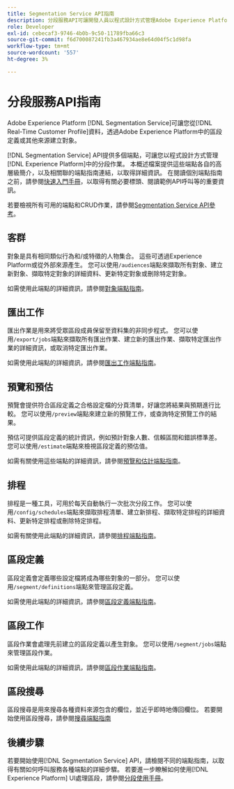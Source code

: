 ```yaml
---
title: Segmentation Service API指南
description: 分段服務API可讓開發人員以程式設計方式管理Adobe Experience Platform中的分段作業。 請遵循本指南以了解如何使用 API 執行關鍵作業。
role: Developer
exl-id: cebecaf3-9746-4b0b-9c50-11789fba66c3
source-git-commit: f6d700087241fb3a467934ae8e64d04f5c1d98fa
workflow-type: tm+mt
source-wordcount: '557'
ht-degree: 3%

---
```


# 分段服務API指南

Adobe Experience Platform [!DNL Segmentation Service]可讓您從[!DNL Real-Time Customer Profile]資料，透過Adobe Experience Platform中的區段定義或其他來源建立對象。

[!DNL Segmentation Service] API提供多個端點，可讓您以程式設計方式管理[!DNL Experience Platform]中的分段作業。 本概述檔案提供這些端點各自的高層級簡介，以及相關聯的端點指南連結，以取得詳細資訊。 在閱讀個別端點指南之前，請參閱[快速入門手冊](./getting-started.md)，以取得有關必要標頭、閱讀範例API呼叫等的重要資訊。

若要檢視所有可用的端點和CRUD作業，請參閱[Segmentation Service API參考](https://www.adobe.io/experience-platform-apis/references/segmentation/)。

## 客群

對象是具有相同類似行為和/或特徵的人物集合。 這些可透過Experience Platform或從外部來源產生。 您可以使用`/audiences`端點來擷取所有對象、建立新對象、擷取特定對象的詳細資料、更新特定對象或刪除特定對象。

如需使用此端點的詳細資訊，請參閱[對象端點指南](./audiences.md)。

## 匯出工作

匯出作業是用來將受眾區段成員保留至資料集的非同步程式。 您可以使用`/export/jobs`端點來擷取所有匯出作業、建立新的匯出作業、擷取特定匯出作業的詳細資訊，或取消特定匯出作業。

如需使用此端點的詳細資訊，請參閱[匯出工作端點指南](./export-jobs.md)。

## 預覽和預估

預覽會提供符合區段定義之合格設定檔的分頁清單，好讓您將結果與預期進行比較。 您可以使用`/preview`端點來建立新的預覽工作，或查詢特定預覽工作的結果。

預估可提供區段定義的統計資訊，例如預計對象人數、信賴區間和錯誤標準差。 您可以使用`/estimate`端點來檢視區段定義的預估值。

如需有關使用這些端點的詳細資訊，請參閱[預覽和估計端點指南](./previews-and-estimates.md)。

## 排程

排程是一種工具，可用於每天自動執行一次批次分段工作。 您可以使用`/config/schedules`端點來擷取排程清單、建立新排程、擷取特定排程的詳細資料、更新特定排程或刪除特定排程。

如需有關使用此端點的詳細資訊，請參閱[排程端點指南](./schedules.md)。

## 區段定義

區段定義會定義哪些設定檔將成為哪些對象的一部分。 您可以使用`/segment/definitions`端點來管理區段定義。

如需使用此端點的詳細資訊，請參閱[區段定義端點指南](./segment-definitions.md)。

## 區段工作

區段作業會處理先前建立的區段定義以產生對象。 您可以使用`/segment/jobs`端點來管理區段作業。

如需使用此端點的詳細資訊，請參閱[區段作業端點指南](./segment-jobs.md)。

## 區段搜尋

區段搜尋是用來搜尋各種資料來源包含的欄位，並近乎即時地傳回欄位。 若要開始使用區段搜尋，請參閱[搜尋端點指南](segment-search.md)

## 後續步驟

若要開始使用[!DNL Segmentation Service] API，請檢閱不同的端點指南，以取得有關如何呼叫服務各種端點的詳細步驟。 若要進一步瞭解如何使用[!DNL Experience Platform] UI處理區段，請參閱[分段使用手冊](../ui/overview.md)。
